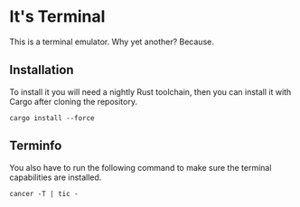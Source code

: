 It's Terminal
=============
This is a terminal emulator. Why yet another? Because.

Installation
------------
To install it you will need a nightly Rust toolchain, then you can install it
with Cargo after cloning the repository.

```shell
cargo install --force
```

Terminfo
--------
You also have to run the following command to make sure the terminal
capabilities are installed.

```shell
cancer -T | tic -
```
